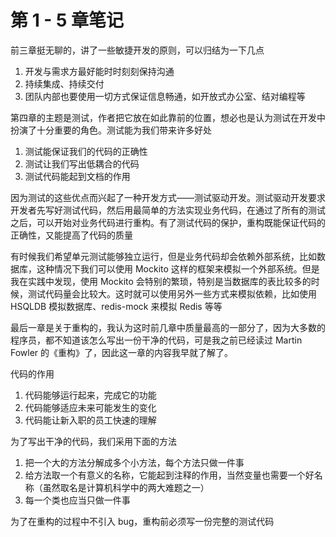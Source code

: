 # 第 1 - 5 章笔记

前三章挺无聊的，讲了一些敏捷开发的原则，可以归结为一下几点

1. 开发与需求方最好能时时刻刻保持沟通
2. 持续集成、持续交付
3. 团队内部也要使用一切方式保证信息畅通，如开放式办公室、结对编程等

第四章的主题是测试，作者把它放在如此靠前的位置，想必也是认为测试在开发中扮演了十分重要的角色。测试能为我们带来许多好处

1. 测试能保证我们的代码的正确性
2. 测试让我们写出低耦合的代码
3. 测试代码能起到文档的作用

因为测试的这些优点而兴起了一种开发方式——测试驱动开发。测试驱动开发要求开发者先写好测试代码，然后用最简单的方法实现业务代码，在通过了所有的测试之后，可以开始对业务代码进行重构。有了测试代码的保护，重构既能保证代码的正确性，又能提高了代码的质量

有时候我们希望单元测试能够独立运行，但是业务代码却会依赖外部系统，比如数据库，这种情况下我们可以使用 Mockito 这样的框架来模拟一个外部系统。但是我在实践中发现，使用 Mockito 会特别的繁琐，特别是当数据库的表比较多的时候，测试代码量会比较大。这时就可以使用另外一些方式来模拟依赖，比如使用 HSQLDB 模拟数据库、redis-mock 来模拟 Redis 等等

最后一章是关于重构的，我认为这时前几章中质量最高的一部分了，因为大多数的程序员，都不知道该怎么写出一份干净的代码，可是我之前已经读过 Martin Fowler 的《重构》了，因此这一章的内容我早就了解了。

代码的作用

1. 代码能够运行起来，完成它的功能
2. 代码能够适应未来可能发生的变化
3. 代码能让新入职的员工快速的理解

为了写出干净的代码，我们采用下面的方法

1. 把一个大的方法分解成多个小方法，每个方法只做一件事
2. 给方法取一个有意义的名称，它能起到注释的作用，当然变量也需要一个好名称（虽然取名是计算机科学中的两大难题之一）
3. 每一个类也应当只做一件事

为了在重构的过程中不引入 bug，重构前必须写一份完整的测试代码

